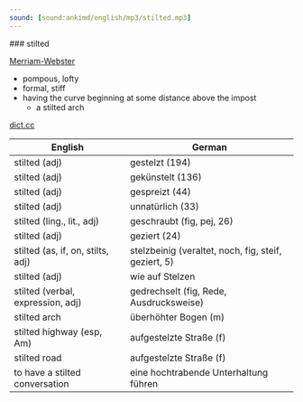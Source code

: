 ```yaml
---
sound: [sound:ankimd/english/mp3/stilted.mp3]
---
```


\### stilted

[Merriam-Webster](https://www.merriam-webster.com/dictionary/stilted)

- pompous, lofty
- formal, stiff
- having the curve beginning at some distance above the impost
    - a stilted arch

[dict.cc](https://www.dict.cc/stilted)

| English        | German       |
| -------------- | ------------ |
| stilted (adj) | gestelzt (194) |
| stilted (adj) | gekünstelt (136) |
| stilted (adj) | gespreizt (44) |
| stilted (adj) | unnatürlich (33) |
| stilted (ling., lit., adj) | geschraubt (fig, pej, 26) |
| stilted (adj) | geziert (24) |
| stilted (as, if, on, stilts, adj) | stelzbeinig (veraltet, noch, fig, steif, geziert, 5) |
| stilted (adj) | wie auf Stelzen |
| stilted (verbal, expression, adj) | gedrechselt (fig, Rede, Ausdrucksweise) |
| stilted arch | überhöhter Bogen (m) |
| stilted highway (esp, Am) | aufgestelzte Straße (f) |
| stilted road | aufgestelzte Straße (f) |
| to have a stilted conversation | eine hochtrabende Unterhaltung führen |
